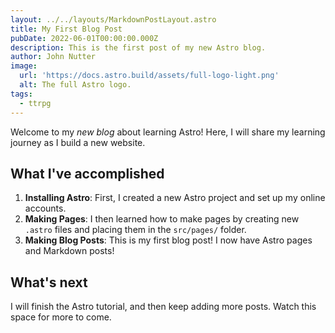 ```yaml
---
layout: ../../layouts/MarkdownPostLayout.astro
title: My First Blog Post
pubDate: 2022-06-01T00:00:00.000Z
description: This is the first post of my new Astro blog.
author: John Nutter
image:
  url: 'https://docs.astro.build/assets/full-logo-light.png'
  alt: The full Astro logo.
tags:
  - ttrpg
---
```


Welcome to my *new blog* about learning Astro! Here, I will share my learning journey as I build a new website.

## What I've accomplished

1. **Installing Astro**: First, I created a new Astro project and set up my online accounts.
2. **Making Pages**: I then learned how to make pages by creating new `.astro` files and placing them in the `src/pages/` folder.
3. **Making Blog Posts**: This is my first blog post! I now have Astro pages and Markdown posts!

## What's next

I will finish the Astro tutorial, and then keep adding more posts. Watch this space for more to come.
